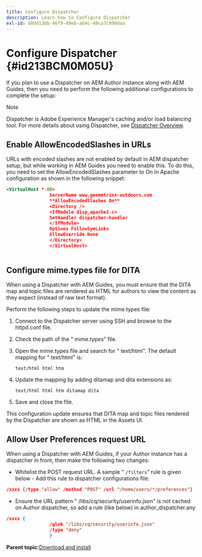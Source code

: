 ```yaml
---
title: Configure Dispatcher
description: Learn how to Configure Dispatcher
exl-id: d8dd13bb-46f9-49eb-a64c-48ca7c999daa
---
```

# Configure Dispatcher {#id213BCM0M05U}

If you plan to use a Dispatcher on AEM Author instance along with AEM Guides, then you need to perform the following additional configurations to complete the setup:

>[!NOTE]
>
> Dispatcher is Adobe Experience Manager's caching and/or load balancing tool. For more details about using Dispatcher, see [Dispatcher Overview](https://experienceleague.adobe.com/docs/experience-manager-dispatcher/using/dispatcher.html?lang=en).

## Enable AllowEncodedSlashes in URLs 

URLs with encoded slashes are not enabled by default in AEM dispatcher setup, but while working in AEM Guides you need to enable this. To do this, you need to set the AllowEncodedSlashes parameter to On in Apache configuration as shown in the following snippet:

```XML
<VirtualHost *:80>
                ServerName www.geometrixx-outdoors.com
                **AllowEncodedSlashes On**
                <Directory />
                <IfModule disp_apache2.c>
                SetHandler dispatcher-handler
                </IfModule>
                Options FollowSymLinks
                AllowOverride None
                </Directory>
                </VirtualHost>
            
```

## Configure mime.types file for DITA 

When using a Dispatcher with AEM Guides, you must ensure that the DITA map and topic files are rendered as HTML for authors to view the content as they expect \(instead of raw text format\).

Perform the following steps to update the mime.types file:

1.  Connect to the Dispatcher server using SSH and browse to the httpd.conf file.

1.  Check the path of the " mime.types" file.

1.  Open the mime.types file and search for " text/html". The default mapping for " text/html" is:

    `text/html html htm`

1.  Update the mapping by adding ditamap and dita extensions as:

    `text/html html htm ditamap dita`

1.  Save and close the file.


This configuration update ensures that DITA map and topic files rendered by the Dispatcher are shown as HTML in the Assets UI.

## Allow User Preferences request URL 

When using a Dispatcher with AEM Guides, if your Author instance has a dispatcher in front, then make the following two changes:

-   Whitelist the POST request URL. A sample " `/filters`" rule is given below - Add this rule to dispatcher configurations file:

```json
/xxxx {/type "allow" /method "POST" /url "/home/users/*/preferences"}
```

-   Ensure the URL pattern " /libs/cq/security/userinfo.json" is not cached on Author dispatcher, so add a rule \(like below\) in author\_dispatcher.any

```json
/xxxx {
                /glob "/libs/cq/security/userinfo.json"
                /type "deny"
                }
```

**Parent topic:**[Download and install](download-install.md)
